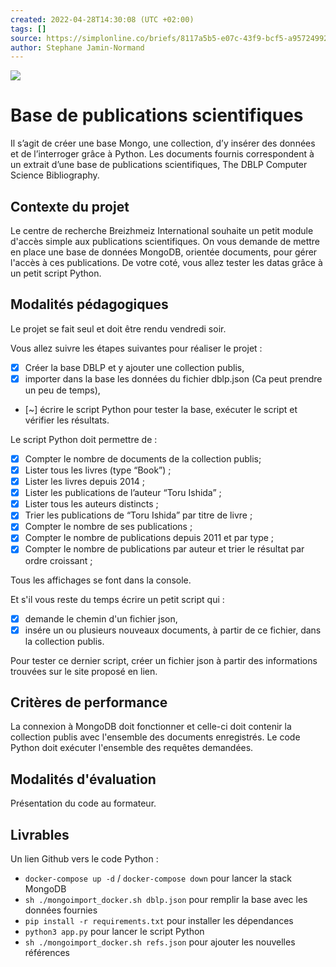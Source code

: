 ```yaml
---
created: 2022-04-28T14:30:08 (UTC +02:00)
tags: []
source: https://simplonline.co/briefs/8117a5b5-e07c-43f9-bcf5-a95724992345
author: Stephane Jamin-Normand
---
```


![](https://simplonline.co/_next/image?url=https%3A%2F%2Fsimplonline-v3-prod.s3.eu-west-3.amazonaws.com%2Fmedia%2Fimage%2Fjpg%2F4d22dd14-8988-41a9-bd16-5822893d1268.jpg&w=1280&q=75)

# Base de publications scientifiques

Il s’agit de créer une base Mongo, une collection, d’y insérer des données et de l’interroger grâce à Python.
Les documents fournis correspondent à un extrait d’une base de publications scientifiques, The DBLP Computer Science Bibliography.


## Contexte du projet

Le centre de recherche Breizhmeiz International souhaite un petit module d'accès simple aux publications scientifiques.
On vous demande de mettre en place une base de données MongoDB, orientée documents, pour gérer l'accès à ces publications.
De votre coté, vous allez tester les datas grâce à un petit script Python.


## Modalités pédagogiques

Le projet se fait seul et doit être rendu vendredi soir.

Vous allez suivre les étapes suivantes pour réaliser le projet :
- [X] Créer la base DBLP et y ajouter une collection publis,
- [X] importer dans la base les données du fichier dblp.json (Ca peut prendre un peu de temps),
- [~] écrire le script Python pour tester la base, exécuter le script et vérifier les résultats.

Le script Python doit permettre de :
- [X] Compter le nombre de documents de la collection publis;
- [X] Lister tous les livres (type “Book”) ;
- [X] Lister les livres depuis 2014 ;
- [X] Lister les publications de l’auteur “Toru Ishida” ;
- [X] Lister tous les auteurs distincts ;
- [X] Trier les publications de “Toru Ishida” par titre de livre ;
- [X] Compter le nombre de ses publications ;
- [X] Compter le nombre de publications depuis 2011 et par type ;
- [X] Compter le nombre de publications par auteur et trier le résultat par ordre croissant ;

Tous les affichages se font dans la console.

Et s'il vous reste du temps écrire un petit script qui :
- [X] demande le chemin d'un fichier json,
- [X] insére un ou plusieurs nouveaux documents, à partir de ce fichier, dans la collection publis.

Pour tester ce dernier script, créer un fichier json à partir des informations trouvées sur le site proposé en lien.

## Critères de performance

La connexion à MongoDB doit fonctionner et celle-ci doit contenir la collection publis avec l'ensemble des documents enregistrés.
Le code Python doit exécuter l'ensemble des requêtes demandées.

## Modalités d'évaluation

Présentation du code au formateur.

## Livrables

Un lien Github vers le code Python :
- `docker-compose up -d` / `docker-compose down` pour lancer la stack MongoDB
- `sh ./mongoimport_docker.sh dblp.json` pour remplir la base avec les données fournies
- `pip install -r requirements.txt` pour installer les dépendances
- `python3 app.py` pour lancer le script Python
- `sh ./mongoimport_docker.sh refs.json` pour ajouter les nouvelles références
